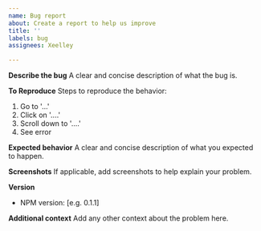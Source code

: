 ```yaml
---
name: Bug report
about: Create a report to help us improve
title: ''
labels: bug
assignees: Xeelley

---
```


**Describe the bug**
A clear and concise description of what the bug is.

**To Reproduce**
Steps to reproduce the behavior:
1. Go to '...'
2. Click on '....'
3. Scroll down to '....'
4. See error

**Expected behavior**
A clear and concise description of what you expected to happen.

**Screenshots**
If applicable, add screenshots to help explain your problem.

**Version**
 - NPM version: [e.g. 0.1.1]

**Additional context**
Add any other context about the problem here.
